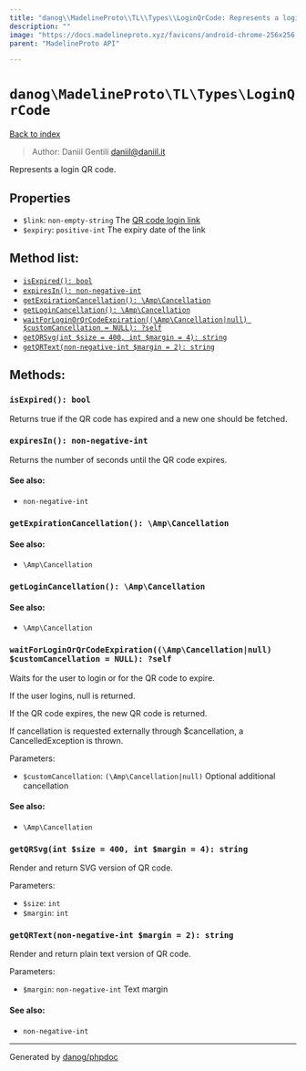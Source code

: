 ```yaml
---
title: "danog\\MadelineProto\\TL\\Types\\LoginQrCode: Represents a login QR code."
description: ""
image: "https://docs.madelineproto.xyz/favicons/android-chrome-256x256.png"
parent: "MadelineProto API"

---
```

# `danog\MadelineProto\TL\Types\LoginQrCode`
[Back to index](../../../../index.html)

> Author: Daniil Gentili <daniil@daniil.it>  
  

Represents a login QR code.  



## Properties
* `$link`: `non-empty-string` The [QR code login link](https://core.telegram.org/api/links#qr-code-login-links)
* `$expiry`: `positive-int` The expiry date of the link

## Method list:
* [`isExpired(): bool`](#isExpired)
* [`expiresIn(): non-negative-int`](#expiresIn)
* [`getExpirationCancellation(): \Amp\Cancellation`](#getExpirationCancellation)
* [`getLoginCancellation(): \Amp\Cancellation`](#getLoginCancellation)
* [`waitForLoginOrQrCodeExpiration((\Amp\Cancellation|null) $customCancellation = NULL): ?self`](#waitForLoginOrQrCodeExpiration)
* [`getQRSvg(int $size = 400, int $margin = 4): string`](#getQRSvg)
* [`getQRText(non-negative-int $margin = 2): string`](#getQRText)

## Methods:
### <a name="isExpired"></a> `isExpired(): bool`

Returns true if the QR code has expired and a new one should be fetched.



### <a name="expiresIn"></a> `expiresIn(): non-negative-int`

Returns the number of seconds until the QR code expires.


#### See also: 
* `non-negative-int`




### <a name="getExpirationCancellation"></a> `getExpirationCancellation(): \Amp\Cancellation`




#### See also: 
* `\Amp\Cancellation`




### <a name="getLoginCancellation"></a> `getLoginCancellation(): \Amp\Cancellation`




#### See also: 
* `\Amp\Cancellation`




### <a name="waitForLoginOrQrCodeExpiration"></a> `waitForLoginOrQrCodeExpiration((\Amp\Cancellation|null) $customCancellation = NULL): ?self`

Waits for the user to login or for the QR code to expire.
  
If the user logins, null is returned.  
  
If the QR code expires, the new QR code is returned.  
  
If cancellation is requested externally through $cancellation, a CancelledException is thrown.  


Parameters:

* `$customCancellation`: `(\Amp\Cancellation|null)` Optional additional cancellation  


#### See also: 
* `\Amp\Cancellation`




### <a name="getQRSvg"></a> `getQRSvg(int $size = 400, int $margin = 4): string`

Render and return SVG version of QR code.


Parameters:

* `$size`: `int`   
* `$margin`: `int`   



### <a name="getQRText"></a> `getQRText(non-negative-int $margin = 2): string`

Render and return plain text version of QR code.


Parameters:

* `$margin`: `non-negative-int` Text margin  


#### See also: 
* `non-negative-int`




---
Generated by [danog/phpdoc](https://phpdoc.daniil.it)
